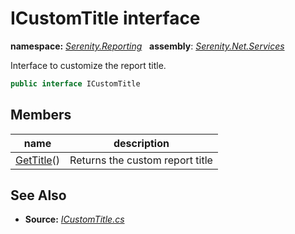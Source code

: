 # ICustomTitle interface
**namespace:** *[Serenity.Reporting](../README.md#serenity.reporting-namespace)*   **assembly**: *[Serenity.Net.Services](../README.md)*

Interface to customize the report title.

```csharp
public interface ICustomTitle
```

## Members

| name | description |
| --- | --- |
| [GetTitle](ICustomTitle/GetTitle.md)() | Returns the custom report title |

## See Also

* **Source:** *[ICustomTitle.cs](https://github.com/serenity-is/Serenity/blob/master/src/Serenity.Net.Services/Reporting/Rendering/ICustomTitle.cs)*